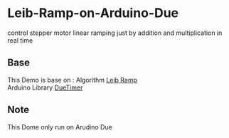 # Leib-Ramp-on-Arduino-Due
control stepper motor linear ramping just by addition and multiplication in real time 
## Base
This Demo is base on :
Algorithm [Leib Ramp](http://hwml.com/LeibRamp.pdf)  
Arduino Library [DueTimer](https://github.com/ivanseidel/DueTimer)
## Note 
This Dome only run on Arudino Due